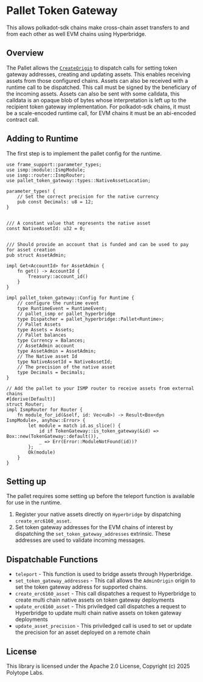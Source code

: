 # Pallet Token Gateway

This allows polkadot-sdk chains make cross-chain asset transfers to and from each other as well EVM chains using Hyperbridge.

## Overview

The Pallet allows the [`CreateOrigin`](https://docs.rs/pallet-token-gateway/latest/pallet_token_gateway/pallet/trait.Config.html#associatedtype.CreateOrigin) to dispatch calls for setting token gateway addresses, creating and updating assets.
This enables receiving assets from those configured chains. Assets can also be received with a runtime call to be dispatched. This call must be signed by the beneficiary of the incoming assets. Assets can also be sent with some calldata, this calldata is an opaque blob of bytes
whose interpretation is left up to the recipient token gateway implementation. For polkadot-sdk chains, it must be a scale-encoded runtime call, for EVM chains it must be an abi-encoded contract call.

## Adding to Runtime

The first step is to implement the pallet config for the runtime.

```rust,ignore
use frame_support::parameter_types;
use ismp::module::IsmpModule;
use ismp::router::IsmpRouter;
use pallet_token_gateway::types::NativeAssetLocation;

parameter_types! {
    // Set the correct precision for the native currency
    pub const Decimals: u8 = 12;
}


/// A constant value that represents the native asset
const NativeAssetId: u32 = 0;


/// Should provide an account that is funded and can be used to pay for asset creation
pub struct AssetAdmin;

impl Get<AccountId> for AssetAdmin {
	fn get() -> AccountId {
		Treasury::account_id()
	}
}

impl pallet_token_gateway::Config for Runtime {
    // configure the runtime event
    type RuntimeEvent = RuntimeEvent;
    // pallet_ismp or pallet_hyperbridge
    type Dispatcher = pallet_hyperbridge::Pallet<Runtime>;
    // Pallet Assets
    type Assets = Assets;
    // Pallet balances
    type Currency = Balances;
    // AssetAdmin account
    type AssetAdmin = AssetAdmin;
    // The Native asset Id
    type NativeAssetId = NativeAssetId;
    // The precision of the native asset
    type Decimals = Decimals;
}

// Add the pallet to your ISMP router to receive assets from external chains
#[derive(Default)]
struct Router;
impl IsmpRouter for Router {
    fn module_for_id(&self, id: Vec<u8>) -> Result<Box<dyn IsmpModule>, anyhow::Error> {
        let module = match id.as_slice() {
            id if TokenGateway::is_token_gateway(&id) => Box::new(TokenGateway::default()),
            _ => Err(Error::ModuleNotFound(id))?
        };
        Ok(module)
    }
}
```

## Setting up

The pallet requires some setting up before the teleport function is available for use in the runtime.

1.  Register your native assets directly on `Hyperbridge` by dispatching `create_erc6160_asset`.
2.  Set token gateway addresses for the EVM chains of interest by dispatching the `set_token_gateway_addresses` extrinsic. These addresses are used to validate incoming messages.

## Dispatchable Functions

-   `teleport` - This function is used to bridge assets through Hyperbridge.
-   `set_token_gateway_addresses` - This call allows the `AdminOrigin` origin to set the token gateway address for supported chains.
-   `create_erc6160_asset` - This call dispatches a request to Hyperbridge to create multi chain native assets on token gateway deployments
-   `update_erc6160_asset` - This priviledged call dispatches a request to Hyperbridge to update multi chain native assets on token gateway deployments
-   `update_asset_precision` - This priviledged call is used to set or update the precision for an asset deployed on a remote chain

## License

This library is licensed under the Apache 2.0 License, Copyright (c) 2025 Polytope Labs.

